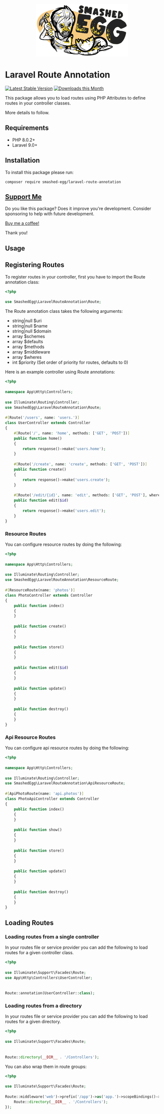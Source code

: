 <p align="center">
  <img src="https://raw.githubusercontent.com/smashed-egg/.github/05d922c99f1a3bddea88339064534566b941eca9/profile/main.jpg" width="300">
</p>

# Laravel Route Annotation
[![Latest Stable Version](https://poser.pugx.org/smashed-egg/laravel-route-annotation/v/stable)](https://github.com/smashed-egg/laravel-route-annotation/releases)
[![Downloads this Month](https://img.shields.io/packagist/dm/smashed-egg/laravel-route-annotation.svg)](https://packagist.org/packages/smashed-egg/laravel-route-annotation)


This package allows you to load routes using PHP Attributes to define routes in your controller classes.

More details to follow.

## Requirements

* PHP 8.0.2+
* Laravel 9.0+

## Installation

To install this package please run:

```
composer require smashed-egg/laravel-route-annotation
```

[Support Me](https://github.com/sponsors/tomgrohl)
--------------------------------------------

Do you like this package? Does it improve you're development. Consider sponsoring to help with future development.

[Buy me a coffee!](https://github.com/sponsors/tomgrohl)

Thank you!

## Usage

## Registering Routes

To register routes in your controller, first you have to import the Route annotation class:

```php
<?php

use SmashedEgg\LaravelRouteAnnotation\Route;

```

The Route annotation class takes the following arguments:

- string|null $uri
- string|null $name
- string|null $domain
- array $schemes
- array $defaults
- array $methods
- array $middleware 
- array $wheres
- int $priority (Set order of priority for routes, defaults to 0)


Here is an example controller using Route annotations:

```php
<?php

namespace App\Http\Controllers;

use Illuminate\Routing\Controller;
use SmashedEgg\LaravelRouteAnnotation\Route;

#[Route('/users', name: 'users.')]
class UserController extends Controller
{
    #[Route('/', name: 'home', methods: ['GET', 'POST'])]
    public function home()
    {
        return response()->make('users.home');
    }

    #[Route('/create', name: 'create', methods: ['GET', 'POST'])]
    public function create()
    {
        return response()->make('users.create');
    }

    #[Route('/edit/{id}', name: 'edit', methods: ['GET', 'POST'], wheres: ['id' => '[0-9]+'])]
    public function edit($id)
    {
        return response()->make('users.edit');
    }
}

```

### Resource Routes

You can configure resource routes by doing the following:

```php
<?php

namespace App\Http\Controllers;

use Illuminate\Routing\Controller;
use SmashedEgg\LaravelRouteAnnotation\ResourceRoute;

#[ResourceRoute(name: 'photos')]
class PhotoController extends Controller
{
    public function index()
    {
    }

    public function create()
    {
    }

    public function store()
    {
    }

    public function edit($id)
    {
    }

    public function update()
    {
    }

    public function destroy()
    {
    }
}
```

### Api Resource Routes

You can configure api resource routes by doing the following:

```php
<?php

namespace App\Http\Controllers;

use Illuminate\Routing\Controller;
use SmashedEgg\LaravelRouteAnnotation\ApiResourceRoute;

#[ApiPhotoRoute(name: 'api.photos')]
class PhotoApiController extends Controller
{
    public function index()
    {
    }

    public function show()
    {
    }

    public function store()
    {
    }

    public function update()
    {
    }

    public function destroy()
    {
    }
}

```

## Loading Routes

### Loading routes from a single controller

In your routes file or service provider you can add the following to load routes for a given controller class.

```php
<?php

use Illuminate\Support\Facades\Route;
use App\Http\Controllers\UserController;


Route::annotation(UserController::class);
```

### Loading routes from a directory

In your routes file or service provider you can add the following to load routes for a given directory.

```php
<?php

use Illuminate\Support\Facades\Route;


Route::directory(__DIR__ . '/Controllers');
```

You can also wrap them in route groups:

```php
<?php

use Illuminate\Support\Facades\Route;

Route::middleware('web')->prefix('/app')->as('app.')->scopeBindings()->group(function() {
    Route::directory(__DIR__ . '/Controllers');
});
```